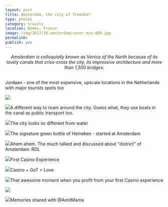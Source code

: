 ```yaml
---
layout: post
title: Amsterdam, the city of freedom?
type: photos
category: travels
location: Nimes, France
image: /img/2017/10-amsterdam/cover-min-400.jpg
permalink: 
publish: yes
---
```

<!-- http://compressjpeg.com -->
<!-- http://compressimage.toolur.com/ -->
<center><i>
Amsterdam is colloquially known as Venice of the North because of its lovely canals that criss-cross the city, its impressive architecture and more than 1,500 bridges. 
</i></center>
<br>
<p class="center"><img src="{{site.baseurl}}/img/2017/10-amsterdam/cover-min.jpg" alt="">Jordaan -  one of the most expensive, upscale locations in the Netherlands with major tourists spots too</p>

<p class="center"><img src="{{site.baseurl}}/img/2017/10-amsterdam/2-min.jpg"></p>

<p class="center"><img src="{{site.baseurl}}/img/2017/10-amsterdam/4-min.jpg">A different way to roam around the city. Guess what, they use boats in the canal as public transport too.</p>

<p class="center"><img src="{{site.baseurl}}/img/2017/10-amsterdam/5-min.jpg">The city looks so different from water</p>

<p class="center"><img src="{{site.baseurl}}/img/2017/10-amsterdam/6-min.jpg">The signature green bottle of Heineken - started at Amsterdam</p>

<p class="center"><img src="{{site.baseurl}}/img/2017/10-amsterdam/7-min.jpg">Ahem ahem. The much talked and discussed about "district" of Amsterdam: RDL</p>

<p class="center"><img src="{{site.baseurl}}/img/2017/10-amsterdam/8.0-min.jpg">First Casino Experience</p>

<p class="center"><img src="{{site.baseurl}}/img/2017/10-amsterdam/8-min.jpg">Casino + GoT = Love</p>

<p class="center"><img src="{{site.baseurl}}/img/2017/10-amsterdam/9-min.jpg">That awesome moment when you profit from your first Casino experience </p>

<p class="center"><img src="{{site.baseurl}}/img/2017/10-amsterdam/10-min.jpg"></p>

<p class="center"><img src="{{site.baseurl}}/img/2017/10-amsterdam/11-min.jpg">Memories shared with @AmitMama</p>
